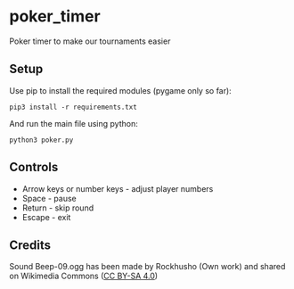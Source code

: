 # poker_timer
Poker timer to make our tournaments easier

## Setup
Use pip to install the required modules (pygame only so far):

```
pip3 install -r requirements.txt
```

And run the main file using python:

```
python3 poker.py
```

## Controls
- Arrow keys or number keys - adjust player numbers
- Space - pause
- Return - skip round
- Escape - exit

## Credits

Sound Beep-09.ogg has been made by Rockhusho (Own work) and shared on Wikimedia Commons ([CC BY-SA 4.0](https://creativecommons.org/licenses/by-sa/4.0))
